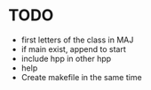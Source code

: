 


TODO
=======
- first letters of the class in MAJ
- if main exist, append to start
- include hpp in other hpp
- help
- Create makefile in the same time